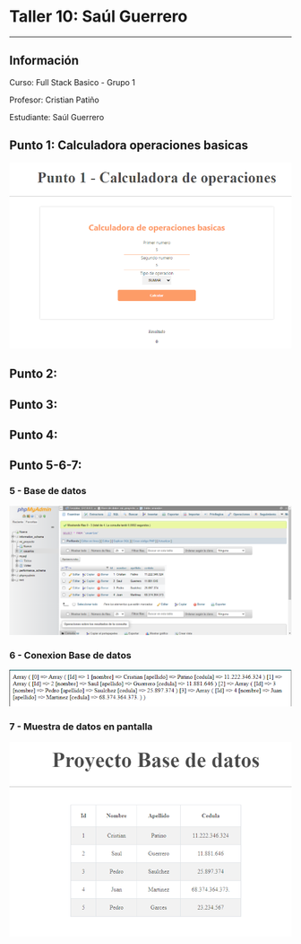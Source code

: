 <h1>Taller 10: Saúl Guerrero</h1>
<hr>

<h2>Información</h2>
<p>Curso: Full Stack Basico - Grupo 1</p>
<p>Profesor: Cristian Patiño</p>
<p>Estudiante: Saúl Guerrero</p>

<h2>Punto 1: Calculadora operaciones basicas</h2>
<img src="./public/images/punto-1.png" alt="Calculator">
<h2>Punto 2:  </h2>
<h2>Punto 3: </h2>
<h2>Punto 4: </h2>
<h2>Punto 5-6-7: </h2>
<h3>5 - Base de datos </h3>
<img src="./public/images/mysql.png" alt="myqsl">
<h3>6 - Conexion Base de datos </h3>
<img src="./public/images/conexionBD.png" alt="connection">

<h3>7 - Muestra de datos en pantalla </h3>
<img src="./public/images/BD.png" alt="connection">
